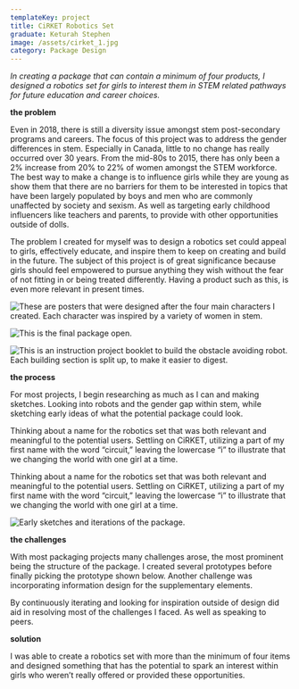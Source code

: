 ```yaml
---
templateKey: project
title: CiRKET Robotics Set
graduate: Keturah Stephen
image: /assets/cirket_1.jpg
category: Package Design
---
```

_In creating a package that can contain a minimum of four products, I designed a robotics set for girls to interest them in STEM related pathways for future education and career choices._



**the problem**

Even in 2018, there is still a diversity issue amongst stem post-secondary programs and careers. The focus of this project was to address the gender differences in stem. Especially in Canada, little to no change has really occurred over 30 years. From the mid-80s to 2015, there has only been a 2% increase from 20% to 22% of women amongst the STEM workforce. The best way to make a change is to influence girls while they are young as show them that there are no barriers for them to be interested in topics that have been largely populated by boys and men who are commonly unaffected by society and sexism. As well as targeting early childhood influencers like teachers and parents, to provide with other opportunities outside of dolls.

The problem I created for myself was to design a robotics set could appeal to girls, effectively educate, and inspire them to keep on creating and build in the future. The subject of this project is of great significance because girls should feel empowered to pursue anything they wish without the fear of not fitting in or being treated differently. Having a product such as this, is even more relevant in present times.

![These are posters that were designed after the four main characters I created. Each character was inspired by a variety of women in stem.](/assets/cirket.jpg)

![This is the final package open.](/assets/cirket_2.jpg)

![This is an instruction project booklet to build the obstacle avoiding robot. Each building section is split up, to make it easier to digest.](/assets/cirket_3.jpg)



**the process**

For most projects, I begin researching as much as I can and making sketches. Looking into robots and the gender gap within stem, while sketching early ideas of what the potential package could look.Thinking about a name for the robotics set that was both relevant and meaningful to the potential users. Settling on CiRKET, utilizing a part of my first name with the word “circuit,” leaving the lowercase “i” to illustrate that we changing the world with one girl at a time.

Thinking about a name for the robotics set that was both relevant and meaningful to the potential users. Settling on CiRKET, utilizing a part of my first name with the word “circuit,” leaving the lowercase “i” to illustrate that we changing the world with one girl at a time.

![Early sketches and iterations of the package.](/assets/cirket_4.jpg)



**the challenges**

With most packaging projects many challenges arose, the most prominent being the structure of the package. I created several prototypes before finally picking the prototype shown below. Another challenge was incorporating information design for the supplementary elements.

By continuously iterating and looking for inspiration outside of design did aid in resolving most of the challenges I faced. As well as speaking to peers.



**solution**

I was able to create a robotics set with more than the minimum of four items and designed something that has the potential to spark an interest within girls who weren’t really offered or provided these opportunities.
